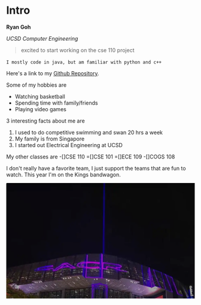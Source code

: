 # Intro

**Ryan Goh**

*UCSD Computer Engineering*



>excited to start working on the cse 110 project

`I mostly code in java, but am familiar with python and c++`

Here's a link to my [Github Repository](https://github.com/Rygoh1/cse-110).

Some of my hobbies are
- Watching basketball
- Spending time with family/friends
- Playing video games

3 interesting facts about me are
1. I used to do competitive swimming and swan 20 hrs a week
2. My family is from Singapore
3. I started out Electrical Engineering at UCSD

My other classes are
-[]CSE 110
=[]CSE 101
=[]ECE 109
-[]COGS 108

I don't really have a favorite team, I just support the teams that are fun to watch. This year I'm on the Kings bandwagon.

![Beam team](images/beam.png)
